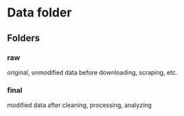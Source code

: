# Data folder

## Folders

### raw

original, unmodified data before downloading, scraping, etc.

### final

modified data after cleaning, processing, analyzing
